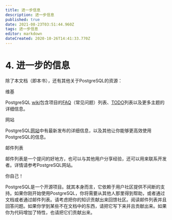 ```yaml
---
title: 进一步信息
description: 进一步信息
published: true
date: 2021-08-23T03:51:44.960Z
tags: 进一步信息
editor: markdown
dateCreated: 2020-10-26T14:41:33.770Z
---
```


# 4. 进一步的信息

除了本文档（即本书），还有其他关于PostgreSQL的资源：

维基

PostgreSQL [wiki](https://wiki.postgresql.org/)包含项目的[FAQ](https://wiki.postgresql.org/wiki/Frequently_Asked_Questions)（常见问题）列表、[TODO](https://wiki.postgresql.org/wiki/Todo)列表以及更多主题的详细信息。

网站

PostgreSQL[网站](https://www.postgresql.org/)中有最新发布的详细信息，以及其他让你能够更高效使用PostgreSQL的信息。

邮件列表

邮件列表是一个提问的好地方，也可以与其他用户分享经验，还可以用来联系开发者。详情请参考PostgreSQL网站。

你自己！

PostgreSQL是一个开源项目。就其本身而言，它依赖于用户社区提供不间断的支持。如果你刚开始使用PostgreSQL，你将需要从其他人那里得到帮助，或者通过文档或者通过邮件列表。请考虑把你的知识贡献出来回馈社区。阅读邮件列表并且回答问题。如果你学到某些不在文档中的东西，请把它写下来并且贡献出来。如果你为代码增加了特性，也请把它们贡献出来。
